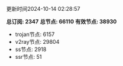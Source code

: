 更新时间2024-10-14 02:28:57

**总订阅: 2347**
**总节点: 66110**
**有效节点: 38930**
- trojan节点: 6157
- v2ray节点: 29804
- ss节点: 2918
- ssr节点: 51
